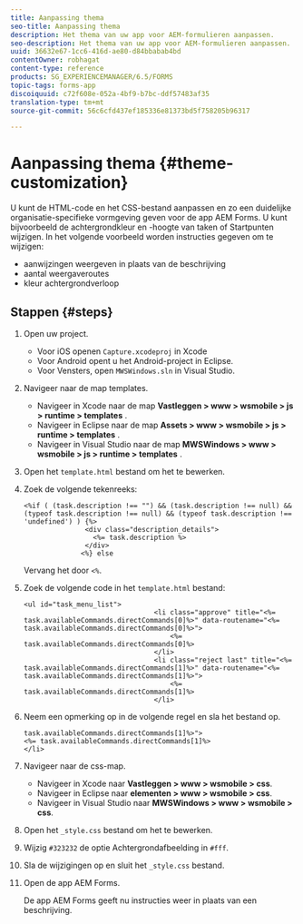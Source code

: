 ```yaml
---
title: Aanpassing thema
seo-title: Aanpassing thema
description: Het thema van uw app voor AEM-formulieren aanpassen.
seo-description: Het thema van uw app voor AEM-formulieren aanpassen.
uuid: 36632e67-1cc6-416d-ae80-d84bbabab4bd
contentOwner: robhagat
content-type: reference
products: SG_EXPERIENCEMANAGER/6.5/FORMS
topic-tags: forms-app
discoiquuid: c72f608e-052a-4bf9-b7bc-ddf57483af35
translation-type: tm+mt
source-git-commit: 56c6cfd437ef185336e81373bd5f758205b96317

---
```



# Aanpassing thema {#theme-customization}

U kunt de HTML-code en het CSS-bestand aanpassen en zo een duidelijke organisatie-specifieke vormgeving geven voor de app AEM Forms. U kunt bijvoorbeeld de achtergrondkleur en -hoogte van taken of Startpunten wijzigen. In het volgende voorbeeld worden instructies gegeven om te wijzigen:

* aanwijzingen weergeven in plaats van de beschrijving
* aantal weergaveroutes
* kleur achtergrondverloop

## Stappen {#steps}

1. Open uw project.

   * Voor iOS openen `Capture.xcodeproj` in Xcode
   * Voor Android opent u het Android-project in Eclipse.
   * Voor Vensters, open `MWSWindows.sln` in Visual Studio.

1. Navigeer naar de map templates.

   * Navigeer in Xcode naar de map **Vastleggen > www > wsmobile > js > runtime > templates** .
   * Navigeer in Eclipse naar de map **Assets > www > wsmobile > js > runtime > templates** .
   * Navigeer in Visual Studio naar de map **MWSWindows > www > wsmobile > js > runtime > templates** .

1. Open het `template.html` bestand om het te bewerken.
1. Zoek de volgende tekenreeks:

   ```
   <%if ( (task.description !== "") && (task.description !== null) && (typeof task.description !== null) && (typeof task.description !== 'undefined') ) {%>
                  <div class="description_details">
                    <%= task.description %>
                  </div>
                 <%} else
   ```

   Vervang het door `<%`.

1. Zoek de volgende code in het `template.html` bestand:

   ```
   <ul id="task_menu_list">
                                   <li class="approve" title="<%= task.availableCommands.directCommands[0]%>" data-routename="<%= task.availableCommands.directCommands[0]%>">
                                       <%= task.availableCommands.directCommands[0]%>
                                   </li>
                                   <li class="reject last" title="<%= task.availableCommands.directCommands[1]%>" data-routename="<%= task.availableCommands.directCommands[1]%>">
                                       <%= task.availableCommands.directCommands[1]%>
                                   </li>
   ```

1. Neem een opmerking op in de volgende regel en sla het bestand op.

   ```
   task.availableCommands.directCommands[1]%>">
   <%= task.availableCommands.directCommands[1]%>
   </li>
   ```

1. Navigeer naar de css-map.

   * Navigeer in Xcode naar **Vastleggen > www > wsmobile > css**.
   * Navigeer in Eclipse naar **elementen > www > wsmobile > css**.
   * Navigeer in Visual Studio naar **MWSWindows > www > wsmobile > css**.

1. Open het `_style.css` bestand om het te bewerken.
1. Wijzig `#323232` de optie Achtergrondafbeelding in `#fff`.
1. Sla de wijzigingen op en sluit het `_style.css` bestand.
1. Open de app AEM Forms.

   De app AEM Forms geeft nu instructies weer in plaats van een beschrijving.
